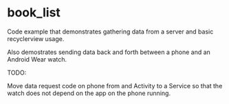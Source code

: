 # book_list
Code example that demonstrates gathering data from a server and basic recyclerview usage.

Also demostrates sending data back and forth between a phone and an Android Wear watch.

TODO:

  Move data request code on phone from and Activity to a Service so that the watch does not depend on the app on the phone running.
